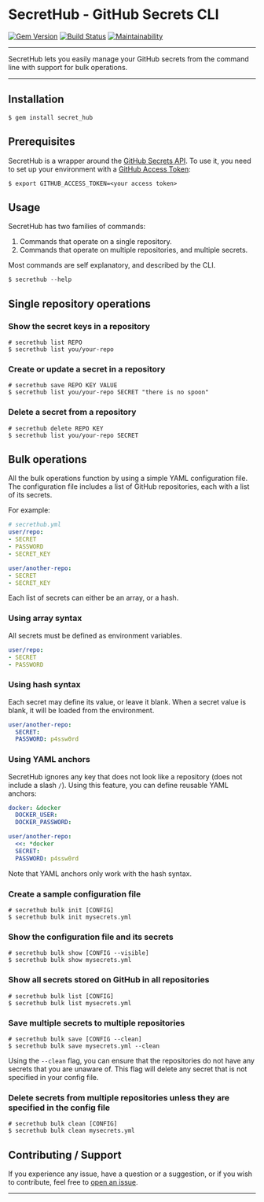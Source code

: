 SecretHub - GitHub Secrets CLI
==================================================

[![Gem Version](https://badge.fury.io/rb/secret_hub.svg)](https://badge.fury.io/rb/secret_hub)
[![Build Status](https://github.com/DannyBen/secret_hub/workflows/Test/badge.svg)](https://github.com/DannyBen/secret_hub/actions?query=workflow%3ATest)
[![Maintainability](https://api.codeclimate.com/v1/badges/9ac95755c33e105ed998/maintainability)](https://codeclimate.com/github/DannyBen/secret_hub/maintainability)

---

SecretHub lets you easily manage your GitHub secrets from the command line
with support for bulk operations.

---

Installation
--------------------------------------------------

```shell
$ gem install secret_hub
```


Prerequisites
--------------------------------------------------

SecretHub is a wrapper around the [GitHub Secrets API][secrets-api]. To use
it, you need to set up your environment with a
[GitHub Access Token][access-key]:


```shell
$ export GITHUB_ACCESS_TOKEN=<your access token>
```


Usage
--------------------------------------------------

SecretHub has two families of commands:

1. Commands that operate on a single repository.
2. Commands that operate on multiple repositories, and multiple secrets.

Most commands are self explanatory, and described by the CLI.

```shell
$ secrethub --help
```

Single repository operations
--------------------------------------------------

### Show the secret keys in a repository

```shell
# secrethub list REPO
$ secrethub list you/your-repo
```

### Create or update a secret in a repository

```shell
# secrethub save REPO KEY VALUE
$ secrethub list you/your-repo SECRET "there is no spoon"
```

### Delete a secret from a repository

```shell
# secrethub delete REPO KEY
$ secrethub list you/your-repo SECRET
```


Bulk operations
--------------------------------------------------

All the bulk operations function by using a simple YAML configuration file.
The configuration file includes a list of GitHub repositories, each with a
list of its secrets.

For example:

```yaml
# secrethub.yml
user/repo:
- SECRET
- PASSWORD
- SECRET_KEY

user/another-repo:
- SECRET
- SECRET_KEY
```

Each list of secrets can either be an array, or a hash.

### Using array syntax

All secrets must be defined as environment variables.

```yaml
user/repo:
- SECRET
- PASSWORD
```

### Using hash syntax

Each secret may define its value, or leave it blank. When a secret value is
blank, it will be loaded from the environment.

```yaml
user/another-repo:
  SECRET:
  PASSWORD: p4ssw0rd
```

### Using YAML anchors

SecretHub ignores any key that does not look like a repository (does not
include a slash `/`). Using this feature, you can define reusable YAML
anchors:

```yaml
docker: &docker
  DOCKER_USER:
  DOCKER_PASSWORD:

user/another-repo:
  <<: *docker
  SECRET:
  PASSWORD: p4ssw0rd
```

Note that YAML anchors only work with the hash syntax.


### Create a sample configuration file

```shell
# secrethub bulk init [CONFIG]
$ secrethub bulk init mysecrets.yml
```

### Show the configuration file and its secrets

```shell
# secrethub bulk show [CONFIG --visible]
$ secrethub bulk show mysecrets.yml
```

### Show all secrets stored on GitHub in all repositories

```shell
# secrethub bulk list [CONFIG]
$ secrethub bulk list mysecrets.yml
```

### Save multiple secrets to multiple repositories

```shell
# secrethub bulk save [CONFIG --clean]
$ secrethub bulk save mysecrets.yml --clean
```

Using the `--clean` flag, you can ensure that the repositories do not have
any secrets that you are unaware of. This flag will delete any secret that is
not specified in your config file.

### Delete secrets from multiple repositories unless they are specified in the config file

```shell
# secrethub bulk clean [CONFIG]
$ secrethub bulk clean mysecrets.yml
```


Contributing / Support
--------------------------------------------------

If you experience any issue, have a question or a suggestion, or if you wish
to contribute, feel free to [open an issue][issues].

---

[secrets-api]: https://developer.github.com/v3/actions/secrets/
[access-key]: https://github.com/settings/tokens
[issues]: https://github.com/DannyBen/secret_hub/issues
